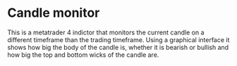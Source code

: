 # Candle monitor
This is a metatrader 4 indictor that monitors the current candle on a different timeframe than the trading timeframe. Using a graphical interface it shows how big the body of the candle is, whether it is bearish or bullish and how big the top and bottom wicks of the candle are.
